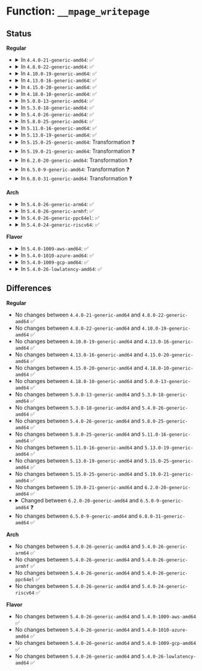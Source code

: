 # Function: <code>__mpage_writepage</code>

## Status
<b>Regular</b>
<ul>
<li>
<details>
<summary>In <code>4.4.0-21-generic-amd64</code>: ✅</summary>

```c
int __mpage_writepage(struct page * page, struct writeback_control * wbc, void * data)
```

```json
{
  "name": "__mpage_writepage",
  "collision_type": "Unique Static",
  "inline_type": "No",
  "funcs": [
    {
      "addr": 18446744071581259584,
      "name": "__mpage_writepage",
      "external": false,
      "loc": "fs/mpage.c:465",
      "file": "fs/mpage.c",
      "inline": "seen, unknown",
      "caller_inline": [],
      "caller_func": [
        "fs/mpage.c:mpage_writepage"
      ]
    }
  ],
  "symbols": [
    {
      "addr": 18446744071581259584,
      "name": "__mpage_writepage",
      "section": ".text",
      "bind": "STB_LOCAL",
      "size": 1825
    }
  ]
}
```
</details>
</li>
<li>
<details>
<summary>In <code>4.8.0-22-generic-amd64</code>: ✅</summary>

```c
int __mpage_writepage(struct page * page, struct writeback_control * wbc, void * data)
```

```json
{
  "name": "__mpage_writepage",
  "collision_type": "Unique Static",
  "inline_type": "No",
  "funcs": [
    {
      "addr": 18446744071581425312,
      "name": "__mpage_writepage",
      "external": false,
      "loc": "fs/mpage.c:469",
      "file": "fs/mpage.c",
      "inline": "seen, unknown",
      "caller_inline": [],
      "caller_func": [
        "fs/mpage.c:mpage_writepage"
      ]
    }
  ],
  "symbols": [
    {
      "addr": 18446744071581425312,
      "name": "__mpage_writepage",
      "section": ".text",
      "bind": "STB_LOCAL",
      "size": 1853
    }
  ]
}
```
</details>
</li>
<li>
<details>
<summary>In <code>4.10.0-19-generic-amd64</code>: ✅</summary>

```c
int __mpage_writepage(struct page * page, struct writeback_control * wbc, void * data)
```

```json
{
  "name": "__mpage_writepage",
  "collision_type": "Unique Static",
  "inline_type": "No",
  "funcs": [
    {
      "addr": 18446744071581506432,
      "name": "__mpage_writepage",
      "external": false,
      "loc": "fs/mpage.c:469",
      "file": "fs/mpage.c",
      "inline": "seen, unknown",
      "caller_inline": [],
      "caller_func": [
        "fs/mpage.c:mpage_writepage"
      ]
    }
  ],
  "symbols": [
    {
      "addr": 18446744071581506432,
      "name": "__mpage_writepage",
      "section": ".text",
      "bind": "STB_LOCAL",
      "size": 1864
    }
  ]
}
```
</details>
</li>
<li>
<details>
<summary>In <code>4.13.0-16-generic-amd64</code>: ✅</summary>

```c
int __mpage_writepage(struct page * page, struct writeback_control * wbc, void * data)
```

```json
{
  "name": "__mpage_writepage",
  "collision_type": "Unique Static",
  "inline_type": "No",
  "funcs": [
    {
      "addr": 18446744071581558912,
      "name": "__mpage_writepage",
      "external": false,
      "loc": "fs/mpage.c:471",
      "file": "fs/mpage.c",
      "inline": "seen, unknown",
      "caller_inline": [],
      "caller_func": [
        "fs/mpage.c:mpage_writepage"
      ]
    }
  ],
  "symbols": [
    {
      "addr": 18446744071581558912,
      "name": "__mpage_writepage",
      "section": ".text",
      "bind": "STB_LOCAL",
      "size": 2160
    }
  ]
}
```
</details>
</li>
<li>
<details>
<summary>In <code>4.15.0-20-generic-amd64</code>: ✅</summary>

```c
int __mpage_writepage(struct page * page, struct writeback_control * wbc, void * data)
```

```json
{
  "name": "__mpage_writepage",
  "collision_type": "Unique Static",
  "inline_type": "No",
  "funcs": [
    {
      "addr": 18446744071581702880,
      "name": "__mpage_writepage",
      "external": false,
      "loc": "fs/mpage.c:482",
      "file": "fs/mpage.c",
      "inline": "seen, unknown",
      "caller_inline": [],
      "caller_func": [
        "fs/mpage.c:mpage_writepage"
      ]
    }
  ],
  "symbols": [
    {
      "addr": 18446744071581702880,
      "name": "__mpage_writepage",
      "section": ".text",
      "bind": "STB_LOCAL",
      "size": 2168
    }
  ]
}
```
</details>
</li>
<li>
<details>
<summary>In <code>4.18.0-10-generic-amd64</code>: ✅</summary>

```c
int __mpage_writepage(struct page * page, struct writeback_control * wbc, void * data)
```

```json
{
  "name": "__mpage_writepage",
  "collision_type": "Unique Static",
  "inline_type": "No",
  "funcs": [
    {
      "addr": 18446744071581869648,
      "name": "__mpage_writepage",
      "external": false,
      "loc": "fs/mpage.c:482",
      "file": "fs/mpage.c",
      "inline": "seen, unknown",
      "caller_inline": [],
      "caller_func": [
        "fs/mpage.c:mpage_writepage"
      ]
    }
  ],
  "symbols": [
    {
      "addr": 18446744071581869648,
      "name": "__mpage_writepage",
      "section": ".text",
      "bind": "STB_LOCAL",
      "size": 2157
    }
  ]
}
```
</details>
</li>
<li>
<details>
<summary>In <code>5.0.0-13-generic-amd64</code>: ✅</summary>

```c
int __mpage_writepage(struct page * page, struct writeback_control * wbc, void * data)
```

```json
{
  "name": "__mpage_writepage",
  "collision_type": "Unique Static",
  "inline_type": "No",
  "funcs": [
    {
      "addr": 18446744071581954736,
      "name": "__mpage_writepage",
      "external": false,
      "loc": "fs/mpage.c:496",
      "file": "fs/mpage.c",
      "inline": "seen, unknown",
      "caller_inline": [],
      "caller_func": [
        "fs/mpage.c:mpage_writepage"
      ]
    }
  ],
  "symbols": [
    {
      "addr": 18446744071581954736,
      "name": "__mpage_writepage",
      "section": ".text",
      "bind": "STB_LOCAL",
      "size": 2159
    }
  ]
}
```
</details>
</li>
<li>
<details>
<summary>In <code>5.3.0-18-generic-amd64</code>: ✅</summary>

```c
int __mpage_writepage(struct page * page, struct writeback_control * wbc, void * data)
```

```json
{
  "name": "__mpage_writepage",
  "collision_type": "Unique Static",
  "inline_type": "No",
  "funcs": [
    {
      "addr": 18446744071582087376,
      "name": "__mpage_writepage",
      "external": false,
      "loc": "fs/mpage.c:496",
      "file": "fs/mpage.c",
      "inline": "seen, unknown",
      "caller_inline": [],
      "caller_func": [
        "fs/mpage.c:mpage_writepage"
      ]
    }
  ],
  "symbols": [
    {
      "addr": 18446744071582087376,
      "name": "__mpage_writepage",
      "section": ".text",
      "bind": "STB_LOCAL",
      "size": 2178
    }
  ]
}
```
</details>
</li>
<li>
<details>
<summary>In <code>5.4.0-26-generic-amd64</code>: ✅</summary>

```c
int __mpage_writepage(struct page * page, struct writeback_control * wbc, void * data)
```

```json
{
  "name": "__mpage_writepage",
  "collision_type": "Unique Static",
  "inline_type": "No",
  "funcs": [
    {
      "addr": 18446744071582164816,
      "name": "__mpage_writepage",
      "external": false,
      "loc": "fs/mpage.c:496",
      "file": "fs/mpage.c",
      "inline": "seen, unknown",
      "caller_inline": [],
      "caller_func": [
        "fs/mpage.c:mpage_writepage"
      ]
    }
  ],
  "symbols": [
    {
      "addr": 18446744071582164816,
      "name": "__mpage_writepage",
      "section": ".text",
      "bind": "STB_LOCAL",
      "size": 2158
    }
  ]
}
```
</details>
</li>
<li>
<details>
<summary>In <code>5.8.0-25-generic-amd64</code>: ✅</summary>

```c
int __mpage_writepage(struct page * page, struct writeback_control * wbc, void * data)
```

```json
{
  "name": "__mpage_writepage",
  "collision_type": "Unique Static",
  "inline_type": "No",
  "funcs": [
    {
      "addr": 18446744071582401552,
      "name": "__mpage_writepage",
      "external": false,
      "loc": "fs/mpage.c:480",
      "file": "fs/mpage.c",
      "inline": "seen, unknown",
      "caller_inline": [],
      "caller_func": [
        "fs/mpage.c:mpage_writepage"
      ]
    }
  ],
  "symbols": [
    {
      "addr": 18446744071582401552,
      "name": "__mpage_writepage",
      "section": ".text",
      "bind": "STB_LOCAL",
      "size": 2138
    }
  ]
}
```
</details>
</li>
<li>
<details>
<summary>In <code>5.11.0-16-generic-amd64</code>: ✅</summary>

```c
int __mpage_writepage(struct page * page, struct writeback_control * wbc, void * data)
```

```json
{
  "name": "__mpage_writepage",
  "collision_type": "Unique Static",
  "inline_type": "No",
  "funcs": [
    {
      "addr": 18446744071582454800,
      "name": "__mpage_writepage",
      "external": false,
      "loc": "fs/mpage.c:480",
      "file": "fs/mpage.c",
      "inline": "seen, unknown",
      "caller_inline": [],
      "caller_func": [
        "fs/mpage.c:mpage_writepage"
      ]
    }
  ],
  "symbols": [
    {
      "addr": 18446744071582454800,
      "name": "__mpage_writepage",
      "section": ".text",
      "bind": "STB_LOCAL",
      "size": 2016
    }
  ]
}
```
</details>
</li>
<li>
<details>
<summary>In <code>5.13.0-19-generic-amd64</code>: ✅</summary>

```c
int __mpage_writepage(struct page * page, struct writeback_control * wbc, void * data)
```

```json
{
  "name": "__mpage_writepage",
  "collision_type": "Unique Static",
  "inline_type": "No",
  "funcs": [
    {
      "addr": 18446744071582484192,
      "name": "__mpage_writepage",
      "external": false,
      "loc": "fs/mpage.c:478",
      "file": "fs/mpage.c",
      "inline": "seen, unknown",
      "caller_inline": [],
      "caller_func": [
        "fs/mpage.c:mpage_writepage"
      ]
    }
  ],
  "symbols": [
    {
      "addr": 18446744071582484192,
      "name": "__mpage_writepage",
      "section": ".text",
      "bind": "STB_LOCAL",
      "size": 2016
    }
  ]
}
```
</details>
</li>
<li>
<details>
<summary>In <code>5.15.0-25-generic-amd64</code>: Transformation ❓</summary>

```c
int __mpage_writepage(struct page * page, struct writeback_control * wbc, void * data)
```

```json
{
  "name": "__mpage_writepage",
  "collision_type": "Unique Static",
  "inline_type": "No",
  "funcs": [
    {
      "addr": 0,
      "name": "__mpage_writepage",
      "external": false,
      "loc": "fs/mpage.c:478",
      "file": "fs/mpage.c",
      "inline": "seen, unknown",
      "caller_inline": [],
      "caller_func": [
        "fs/mpage.c:mpage_writepage"
      ]
    }
  ],
  "symbols": [
    {
      "addr": 18446744071582797760,
      "name": "__mpage_writepage",
      "section": ".text",
      "bind": "STB_LOCAL",
      "size": 2641
    },
    {
      "addr": 18446744071592235726,
      "name": "__mpage_writepage.cold",
      "section": ".text",
      "bind": "STB_LOCAL",
      "size": 417
    }
  ]
}
```
</details>
</li>
<li>
<details>
<summary>In <code>5.19.0-21-generic-amd64</code>: Transformation ❓</summary>

```c
int __mpage_writepage(struct page * page, struct writeback_control * wbc, void * data)
```

```json
{
  "name": "__mpage_writepage",
  "collision_type": "Unique Static",
  "inline_type": "No",
  "funcs": [
    {
      "addr": 0,
      "name": "__mpage_writepage",
      "external": false,
      "loc": "fs/mpage.c:447",
      "file": "fs/mpage.c",
      "inline": "seen, unknown",
      "caller_inline": [],
      "caller_func": [
        "fs/mpage.c:mpage_writepage"
      ]
    }
  ],
  "symbols": [
    {
      "addr": 18446744071583350624,
      "name": "__mpage_writepage",
      "section": ".text",
      "bind": "STB_LOCAL",
      "size": 2479
    },
    {
      "addr": 18446744071594015975,
      "name": "__mpage_writepage.cold",
      "section": ".text",
      "bind": "STB_LOCAL",
      "size": 400
    }
  ]
}
```
</details>
</li>
<li>
<details>
<summary>In <code>6.2.0-20-generic-amd64</code>: Transformation ❓</summary>

```c
int __mpage_writepage(struct page * page, struct writeback_control * wbc, void * data)
```

```json
{
  "name": "__mpage_writepage",
  "collision_type": "Unique Static",
  "inline_type": "No",
  "funcs": [
    {
      "addr": 0,
      "name": "__mpage_writepage",
      "external": false,
      "loc": "fs/mpage.c:448",
      "file": "fs/mpage.c",
      "inline": "seen, unknown",
      "caller_inline": [],
      "caller_func": []
    }
  ],
  "symbols": [
    {
      "addr": 18446744071583933440,
      "name": "__mpage_writepage",
      "section": ".text",
      "bind": "STB_LOCAL",
      "size": 2572
    },
    {
      "addr": 18446744071596055853,
      "name": "__mpage_writepage.cold",
      "section": ".text",
      "bind": "STB_LOCAL",
      "size": 346
    }
  ]
}
```
</details>
</li>
<li>
<details>
<summary>In <code>6.5.0-9-generic-amd64</code>: Transformation ❓</summary>

```c
int __mpage_writepage(struct folio * folio, struct writeback_control * wbc, void * data)
```

```json
{
  "name": "__mpage_writepage",
  "collision_type": "Unique Static",
  "inline_type": "No",
  "funcs": [
    {
      "addr": 0,
      "name": "__mpage_writepage",
      "external": false,
      "loc": "fs/mpage.c:469",
      "file": "fs/mpage.c",
      "inline": "seen, unknown",
      "caller_inline": [],
      "caller_func": []
    }
  ],
  "symbols": [
    {
      "addr": 18446744071584147760,
      "name": "__mpage_writepage",
      "section": ".text",
      "bind": "STB_LOCAL",
      "size": 2690
    },
    {
      "addr": 18446744071596577071,
      "name": "__mpage_writepage.cold",
      "section": ".text",
      "bind": "STB_LOCAL",
      "size": 615
    }
  ]
}
```
</details>
</li>
<li>
<details>
<summary>In <code>6.8.0-31-generic-amd64</code>: Transformation ❓</summary>

```c
int __mpage_writepage(struct folio * folio, struct writeback_control * wbc, void * data)
```

```json
{
  "name": "__mpage_writepage",
  "collision_type": "Unique Static",
  "inline_type": "No",
  "funcs": [
    {
      "addr": 0,
      "name": "__mpage_writepage",
      "external": false,
      "loc": "fs/mpage.c:458",
      "file": "fs/mpage.c",
      "inline": "seen, unknown",
      "caller_inline": [],
      "caller_func": []
    }
  ],
  "symbols": [
    {
      "addr": 18446744071584363088,
      "name": "__mpage_writepage",
      "section": ".text",
      "bind": "STB_LOCAL",
      "size": 1901
    },
    {
      "addr": 18446744071597481184,
      "name": "__mpage_writepage.cold",
      "section": ".text",
      "bind": "STB_LOCAL",
      "size": 553
    }
  ]
}
```
</details>
</li>
</ul>
<b>Arch</b>
<ul>
<li>
<details>
<summary>In <code>5.4.0-26-generic-arm64</code>: ✅</summary>

```c
int __mpage_writepage(struct page * page, struct writeback_control * wbc, void * data)
```

```json
{
  "name": "__mpage_writepage",
  "collision_type": "Unique Static",
  "inline_type": "No",
  "funcs": [
    {
      "addr": 18446603336493719368,
      "name": "__mpage_writepage",
      "external": false,
      "loc": "fs/mpage.c:496",
      "file": "fs/mpage.c",
      "inline": "seen, unknown",
      "caller_inline": [],
      "caller_func": [
        "fs/mpage.c:mpage_writepage"
      ]
    }
  ],
  "symbols": [
    {
      "addr": 18446603336493719368,
      "name": "__mpage_writepage",
      "section": ".text",
      "bind": "STB_LOCAL",
      "size": 1700
    }
  ]
}
```
</details>
</li>
<li>
<details>
<summary>In <code>5.4.0-26-generic-armhf</code>: ✅</summary>

```c
int __mpage_writepage(struct page * page, struct writeback_control * wbc, void * data)
```

```json
{
  "name": "__mpage_writepage",
  "collision_type": "Unique Static",
  "inline_type": "No",
  "funcs": [
    {
      "addr": 3227245144,
      "name": "__mpage_writepage",
      "external": false,
      "loc": "fs/mpage.c:496",
      "file": "fs/mpage.c",
      "inline": "seen, unknown",
      "caller_inline": [],
      "caller_func": [
        "fs/mpage.c:mpage_writepage"
      ]
    }
  ],
  "symbols": [
    {
      "addr": 3227245144,
      "name": "__mpage_writepage",
      "section": ".text",
      "bind": "STB_LOCAL",
      "size": 1920
    }
  ]
}
```
</details>
</li>
<li>
<details>
<summary>In <code>5.4.0-26-generic-ppc64el</code>: ✅</summary>

```c
int __mpage_writepage(struct page * page, struct writeback_control * wbc, void * data)
```

```json
{
  "name": "__mpage_writepage",
  "collision_type": "Unique Static",
  "inline_type": "No",
  "funcs": [
    {
      "addr": 13835058055287324848,
      "name": "__mpage_writepage",
      "external": false,
      "loc": "fs/mpage.c:496",
      "file": "fs/mpage.c",
      "inline": "seen, unknown",
      "caller_inline": [],
      "caller_func": [
        "fs/mpage.c:mpage_writepage"
      ]
    }
  ],
  "symbols": [
    {
      "addr": 13835058055287324848,
      "name": "__mpage_writepage",
      "section": ".text",
      "bind": "STB_LOCAL",
      "size": 2076
    }
  ]
}
```
</details>
</li>
<li>
<details>
<summary>In <code>5.4.0-24-generic-riscv64</code>: ✅</summary>

```c
int __mpage_writepage(struct page * page, struct writeback_control * wbc, void * data)
```

```json
{
  "name": "__mpage_writepage",
  "collision_type": "Unique Static",
  "inline_type": "No",
  "funcs": [
    {
      "addr": 18446743936273331026,
      "name": "__mpage_writepage",
      "external": false,
      "loc": "fs/mpage.c:496",
      "file": "fs/mpage.c",
      "inline": "seen, unknown",
      "caller_inline": [],
      "caller_func": [
        "fs/mpage.c:mpage_writepage"
      ]
    }
  ],
  "symbols": [
    {
      "addr": 18446743936273331026,
      "name": "__mpage_writepage",
      "section": ".text",
      "bind": "STB_LOCAL",
      "size": 1502
    }
  ]
}
```
</details>
</li>
</ul>
<b>Flavor</b>
<ul>
<li>
<details>
<summary>In <code>5.4.0-1009-aws-amd64</code>: ✅</summary>

```c
int __mpage_writepage(struct page * page, struct writeback_control * wbc, void * data)
```

```json
{
  "name": "__mpage_writepage",
  "collision_type": "Unique Static",
  "inline_type": "No",
  "funcs": [
    {
      "addr": 18446744071582133552,
      "name": "__mpage_writepage",
      "external": false,
      "loc": "fs/mpage.c:496",
      "file": "fs/mpage.c",
      "inline": "seen, unknown",
      "caller_inline": [],
      "caller_func": [
        "fs/mpage.c:mpage_writepage"
      ]
    }
  ],
  "symbols": [
    {
      "addr": 18446744071582133552,
      "name": "__mpage_writepage",
      "section": ".text",
      "bind": "STB_LOCAL",
      "size": 2158
    }
  ]
}
```
</details>
</li>
<li>
<details>
<summary>In <code>5.4.0-1010-azure-amd64</code>: ✅</summary>

```c
int __mpage_writepage(struct page * page, struct writeback_control * wbc, void * data)
```

```json
{
  "name": "__mpage_writepage",
  "collision_type": "Unique Static",
  "inline_type": "No",
  "funcs": [
    {
      "addr": 18446744071582070992,
      "name": "__mpage_writepage",
      "external": false,
      "loc": "fs/mpage.c:496",
      "file": "fs/mpage.c",
      "inline": "seen, unknown",
      "caller_inline": [],
      "caller_func": [
        "fs/mpage.c:mpage_writepage"
      ]
    }
  ],
  "symbols": [
    {
      "addr": 18446744071582070992,
      "name": "__mpage_writepage",
      "section": ".text",
      "bind": "STB_LOCAL",
      "size": 2158
    }
  ]
}
```
</details>
</li>
<li>
<details>
<summary>In <code>5.4.0-1009-gcp-amd64</code>: ✅</summary>

```c
int __mpage_writepage(struct page * page, struct writeback_control * wbc, void * data)
```

```json
{
  "name": "__mpage_writepage",
  "collision_type": "Unique Static",
  "inline_type": "No",
  "funcs": [
    {
      "addr": 18446744071582124032,
      "name": "__mpage_writepage",
      "external": false,
      "loc": "fs/mpage.c:496",
      "file": "fs/mpage.c",
      "inline": "seen, unknown",
      "caller_inline": [],
      "caller_func": [
        "fs/mpage.c:mpage_writepage"
      ]
    }
  ],
  "symbols": [
    {
      "addr": 18446744071582124032,
      "name": "__mpage_writepage",
      "section": ".text",
      "bind": "STB_LOCAL",
      "size": 2158
    }
  ]
}
```
</details>
</li>
<li>
<details>
<summary>In <code>5.4.0-26-lowlatency-amd64</code>: ✅</summary>

```c
int __mpage_writepage(struct page * page, struct writeback_control * wbc, void * data)
```

```json
{
  "name": "__mpage_writepage",
  "collision_type": "Unique Static",
  "inline_type": "No",
  "funcs": [
    {
      "addr": 18446744071582197024,
      "name": "__mpage_writepage",
      "external": false,
      "loc": "fs/mpage.c:496",
      "file": "fs/mpage.c",
      "inline": "seen, unknown",
      "caller_inline": [],
      "caller_func": [
        "fs/mpage.c:mpage_writepage"
      ]
    }
  ],
  "symbols": [
    {
      "addr": 18446744071582197024,
      "name": "__mpage_writepage",
      "section": ".text",
      "bind": "STB_LOCAL",
      "size": 2183
    }
  ]
}
```
</details>
</li>
</ul>

## Differences
<b>Regular</b>
<ul>
<li>
No changes between <code>4.4.0-21-generic-amd64</code> and <code>4.8.0-22-generic-amd64</code> ✅
</li>
<li>
No changes between <code>4.8.0-22-generic-amd64</code> and <code>4.10.0-19-generic-amd64</code> ✅
</li>
<li>
No changes between <code>4.10.0-19-generic-amd64</code> and <code>4.13.0-16-generic-amd64</code> ✅
</li>
<li>
No changes between <code>4.13.0-16-generic-amd64</code> and <code>4.15.0-20-generic-amd64</code> ✅
</li>
<li>
No changes between <code>4.15.0-20-generic-amd64</code> and <code>4.18.0-10-generic-amd64</code> ✅
</li>
<li>
No changes between <code>4.18.0-10-generic-amd64</code> and <code>5.0.0-13-generic-amd64</code> ✅
</li>
<li>
No changes between <code>5.0.0-13-generic-amd64</code> and <code>5.3.0-18-generic-amd64</code> ✅
</li>
<li>
No changes between <code>5.3.0-18-generic-amd64</code> and <code>5.4.0-26-generic-amd64</code> ✅
</li>
<li>
No changes between <code>5.4.0-26-generic-amd64</code> and <code>5.8.0-25-generic-amd64</code> ✅
</li>
<li>
No changes between <code>5.8.0-25-generic-amd64</code> and <code>5.11.0-16-generic-amd64</code> ✅
</li>
<li>
No changes between <code>5.11.0-16-generic-amd64</code> and <code>5.13.0-19-generic-amd64</code> ✅
</li>
<li>
No changes between <code>5.13.0-19-generic-amd64</code> and <code>5.15.0-25-generic-amd64</code> ✅
</li>
<li>
No changes between <code>5.15.0-25-generic-amd64</code> and <code>5.19.0-21-generic-amd64</code> ✅
</li>
<li>
No changes between <code>5.19.0-21-generic-amd64</code> and <code>6.2.0-20-generic-amd64</code> ✅
</li>
<li>
<details>
<summary>Changed between <code>6.2.0-20-generic-amd64</code> and <code>6.5.0-9-generic-amd64</code> ❓</summary>
<ul>
<li>
<b>Param added. </b>
<code>struct folio * folio</code>
</li>
<li>
<b>Param removed. </b>
<code>struct page * page</code>
</li>
</ul>
</details>
</li>
<li>
No changes between <code>6.5.0-9-generic-amd64</code> and <code>6.8.0-31-generic-amd64</code> ✅
</li>
</ul>
<b>Arch</b>
<ul>
<li>
No changes between <code>5.4.0-26-generic-amd64</code> and <code>5.4.0-26-generic-arm64</code> ✅
</li>
<li>
No changes between <code>5.4.0-26-generic-amd64</code> and <code>5.4.0-26-generic-armhf</code> ✅
</li>
<li>
No changes between <code>5.4.0-26-generic-amd64</code> and <code>5.4.0-26-generic-ppc64el</code> ✅
</li>
<li>
No changes between <code>5.4.0-26-generic-amd64</code> and <code>5.4.0-24-generic-riscv64</code> ✅
</li>
</ul>
<b>Flavor</b>
<ul>
<li>
No changes between <code>5.4.0-26-generic-amd64</code> and <code>5.4.0-1009-aws-amd64</code> ✅
</li>
<li>
No changes between <code>5.4.0-26-generic-amd64</code> and <code>5.4.0-1010-azure-amd64</code> ✅
</li>
<li>
No changes between <code>5.4.0-26-generic-amd64</code> and <code>5.4.0-1009-gcp-amd64</code> ✅
</li>
<li>
No changes between <code>5.4.0-26-generic-amd64</code> and <code>5.4.0-26-lowlatency-amd64</code> ✅
</li>
</ul>
